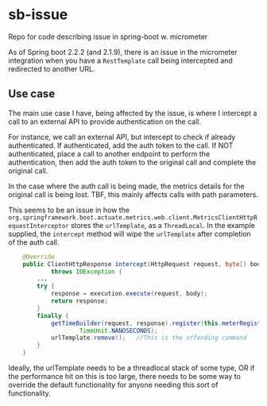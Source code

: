 # sb-issue

Repo for code describing issue in spring-boot w. micrometer

As of Spring boot 2.2.2 (and 2.1.9), there is an issue in the micrometer integration when you have a `RestTemplate` call being intercepted and redirected to another URL.

## Use case

The main use case I have, being affected by the issue, is where I intercept a call to an external API to provide authentication on the call.

For instance, we call an external API, but intercept to check if already authenticated. If authenticated, add the auth token to the call. If NOT authenticated, place a call to another endpoint to perform the authentication, then add the auth token to the original call and complete the original call.

In the case where the auth call is being made, the metrics details for the original call is being lost. TBF, this mainly affects calls with path parameters.

This seems to be an issue in how the `org.springframework.boot.actuate.metrics.web.client.MetricsClientHttpRequestInterceptor` stores the `urlTemplate`, as a `ThreadLocal`. In the example supplied, the `intercept` method will wipe the `urlTemplate` after completion of the auth call.

```java
    @Override
	public ClientHttpResponse intercept(HttpRequest request, byte[] body, ClientHttpRequestExecution execution)
			throws IOException {
		...
		try {
			response = execution.execute(request, body);
			return response;
		}
		finally {
			getTimeBuilder(request, response).register(this.meterRegistry).record(System.nanoTime() - startTime,
					TimeUnit.NANOSECONDS);
			urlTemplate.remove();   //This is the offending command
		}
	}
```

Ideally, the urlTemplate needs to be a threadlocal stack of some type, OR if the performance hit on this is too large, there needs to be some way to override the default functionality for anyone needing this sort of functionality.

